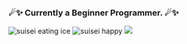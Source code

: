 ### ☄✨ Currently a Beginner Programmer. ☄✨
![suisei eating ice](https://user-images.githubusercontent.com/114012302/205077028-b570094b-732f-4057-9efe-bc12c3556611.gif)
![suisei happy](https://user-images.githubusercontent.com/114012302/205501649-893f1397-9f8f-4ee1-8787-1dacbf5a0a4b.jpg)
[<img src="![suisei happy](https://user-images.githubusercontent.com/114012302/205501649-893f1397-9f8f-4ee1-8787-1dacbf5a0a4b.jpg)">]([http://example.com/](https://www.youtube.com/@tysuiku))
